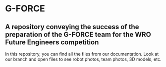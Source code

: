# G-FORCE
## A repository conveying the success of the preparation of the G-FORCE team for the WRO Future Engineers competition

In this repository, you can find all the files from our documentation. Look at our branch and open files to see robot photos, team photos, 3D models, etc.
